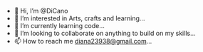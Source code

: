 - 👋 Hi, I’m @DiCano
- 👀 I’m interested in Arts, crafts and learning...
- 🌱 I’m currently learning code...
- 💞️ I’m looking to collaborate on anything to build on my skills...
- 📫 How to reach me diana23938@gmail.com...

<!---
DiCano/DiCano is a ✨ special ✨ repository because its `README.md` (this file) appears on your GitHub profile.
You can click the Preview link to take a look at your changes.
--->
